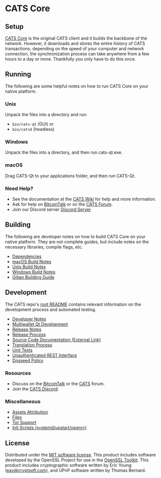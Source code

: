 CATS Core
=============

Setup
---------------------
[CATS Core](http://cats.org/wallet) is the original CATS client and it builds the backbone of the network. However, it downloads and stores the entire history of CATS transactions; depending on the speed of your computer and network connection, the synchronization process can take anywhere from a few hours to a day or more. Thankfully you only have to do this once.

Running
---------------------
The following are some helpful notes on how to run CATS Core on your native platform.

### Unix

Unpack the files into a directory and run:

- `bin/cats-qt` (GUI) or
- `bin/catsd` (headless)

### Windows

Unpack the files into a directory, and then run cats-qt.exe.

### macOS

Drag CATS-Qt to your applications folder, and then run CATS-Qt.

### Need Help?

* See the documentation at the [CATS Wiki](https://github.com/CATS-Project/CATS/wiki)
for help and more information.
* Ask for help on [BitcoinTalk](https://bitcointalk.org/index.php?topic=1262920.0) or on the [CATS Forum](http://forum.cats.org/).
* Join our Discord server [Discord Server](https://discord.cats.org)

Building
---------------------
The following are developer notes on how to build CATS Core on your native platform. They are not complete guides, but include notes on the necessary libraries, compile flags, etc.

- [Dependencies](dependencies.md)
- [macOS Build Notes](build-osx.md)
- [Unix Build Notes](build-unix.md)
- [Windows Build Notes](build-windows.md)
- [Gitian Building Guide](gitian-building.md)

Development
---------------------
The CATS repo's [root README](/README.md) contains relevant information on the development process and automated testing.

- [Developer Notes](developer-notes.md)
- [Multiwallet Qt Development](multiwallet-qt.md)
- [Release Notes](release-notes.md)
- [Release Process](release-process.md)
- [Source Code Documentation (External Link)](https://www.fuzzbawls.pw/cats/doxygen/)
- [Translation Process](translation_process.md)
- [Unit Tests](unit-tests.md)
- [Unauthenticated REST Interface](REST-interface.md)
- [Dnsseed Policy](dnsseed-policy.md)

### Resources
* Discuss on the [BitcoinTalk](https://bitcointalk.org/index.php?topic=1262920.0) or the [CATS](http://forum.cats.org/) forum.
* Join the [CATS Discord](https://discord.cats.org).

### Miscellaneous
- [Assets Attribution](assets-attribution.md)
- [Files](files.md)
- [Tor Support](tor.md)
- [Init Scripts (systemd/upstart/openrc)](init.md)

License
---------------------
Distributed under the [MIT software license](/COPYING).
This product includes software developed by the OpenSSL Project for use in the [OpenSSL Toolkit](https://www.openssl.org/). This product includes
cryptographic software written by Eric Young ([eay@cryptsoft.com](mailto:eay@cryptsoft.com)), and UPnP software written by Thomas Bernard.
